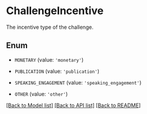 # ChallengeIncentive

The incentive type of the challenge.

## Enum

* `MONETARY` (value: `'monetary'`)

* `PUBLICATION` (value: `'publication'`)

* `SPEAKING_ENGAGEMENT` (value: `'speaking_engagement'`)

* `OTHER` (value: `'other'`)

[[Back to Model list]](../README.md#documentation-for-models) [[Back to API list]](../README.md#documentation-for-api-endpoints) [[Back to README]](../README.md)


